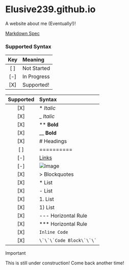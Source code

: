 # Elusive239.github.io
A website about me (Eventually!)!

[Markdown Spec](https://commonmark.org/help/)

### Supported Syntax

| Key | Meaning |
| :-: | :-|
| [ ] | Not Started|
| [-] | In Progress|
| [X] | Supported!|

| Supported | Syntax |
| :---------------: | :------- |
| [X] | * *Italic* |
| [X] | _ *Italic* |
| [X] | ** **Bold** |
| [X] | __ **Bold** |
| [X] | # Headings|
| [ ] | ==========|
| [-] | [Links](...)|
| [-] | ![Image](...)|
| [X] | > Blockquotes|
| [X] | * List|
| [X] | - List|
| [X] | 1. List|
| [X] | 1) List|
| [X] | --- Horizontal Rule|
| [X] | *** Horizontal Rule|
| [X] | `Inline Code`|
| [X] | ``` \`\`\`Code Block\`\`\` ```|

> [!IMPORTANT]  
> This is still under construction! Come back another time!
